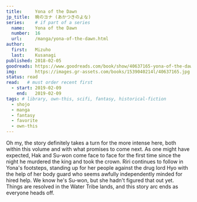 ```yaml
---
title:     Yona of the Dawn
jp_title:  暁のヨナ (あかつきのよな)
series:    # if part of a series
  name:    Yona of the Dawn
  number:  16
  url:     /manga/yona-of-the-dawn.html
author: 
  first:   Mizuho 
  last:    Kusanagi
published: 2018-02-05 
goodreads: https://www.goodreads.com/book/show/40637165-yona-of-the-dawn-vol-16
img:       https://images.gr-assets.com/books/1539040214l/40637165.jpg
status: read
read:   # must order recent first
  - start: 2019-02-09 
    end:   2019-02-09
tags: # library, own-this, scifi, fantasy, historical-fiction
  - shojo
  - manga
  - fantasy
  - favorite
  - own-this
---
```


Oh my, the story definitely takes a turn for the more intense here, both within this volume and with what promises to come next. As one might have expected, Hak and Su-won come face to face for the first time since the night he murdered the king and took the crown. Riri continues to follow in Yona's footsteps, standing up for her people against the drug lord Hyo with the help of her body guard who seems awfully independently minded for hired help. We know he's Su-won, but she hadn't figured that out yet. Things are resolved in the Water Tribe lands, and this story arc ends as everyone heads off.